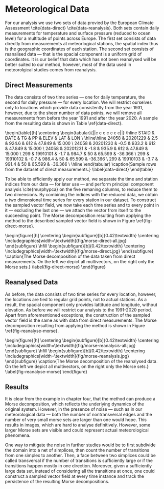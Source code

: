 # Meteorological Data
For our analysis we use two sets of data provied by the European Climate Assessment \cite{data-direct} \cite{data-reanalysis}. Both sets contain daily measurements for temperature and surface pressure (reduced to ocean level) for a multitude of points across Europe. The first set consists of data directly from measurements at meteorlogical stations, the spatial index thus is the geographic coordinates of each station. The second set consists of reanalised data — that is the spacial component is a uniform grid of coordinates. It is our belief that data which has not been reanalysed will be better suited to our method, however, most of the data used in meteorolgical studies comes from reanalysis.

## Direct Measurements
The data consists of two time series — one for daily temperature, the second for daily pressure — for every location. We will restrict ourselves only to locations which provide data consistently from the year 1931, however, due to the sheer number of data points, we will remove all measurements from before the year 1991 and after the year 2020. A sample from the resulting data is shown in Table \ref{data-direct}.

\begin{table}[h]
\centering
\begin{tabular}{||c c c c c c c||} 
\hline
STAID & DATE & TG & PP & ELEV & LAT & LON \\
\hline\hline
24058 & 20201229 & 2.5 & 924.6 & 612 & 47.849 & 15.000 \\
24058 & 20201230 & -0.5 & 933.2 & 612 & 47.849 & 15.000 \\
24058 & 20201231 & -1.8 & 935.9 & 612 & 47.849 & 15.000 \\
299 & 19910101 & -1.7 & 984.7 & 50 & 65.599 & -36.366 \\
299 & 19910102 & -0.7 & 986.4 & 50 & 65.599 & -36.366 \\
299 & 19910103 & -3.7 & 991.4 & 50 & 65.599 & -36.366 \\
\hline
\end{tabular}
\caption{Sample rows from the dataset of direct measurements.}
\label{data-direct}
\end{table}

To be able to efficiently apply our method, we separate the time and station indices from our data — for later use — and perform principal component analysis \cite{murphypca} on the five remaning columns, to reduce them to two dimensions. By combining the indices with the reduced data, we obtain a two dimensional time series for every station in our dataset. To construct the sampled vector field, we now take each time series and to every point in it — excluding the last one — we attach the vector from itself to the succeeding point. The Morse decomposition resulting from applying the method to the described sampled vector field is shown in Figure \ref{fig-direct-morse}.

\begin{figure}[h]
\centering
\begin{subfigure}[b]{0.42\textwidth}
\centering
\includegraphics[width=\textwidth]{fig/morse-direct-all.jpg}
\end{subfigure}
\hfill
\begin{subfigure}[b]{0.42\textwidth}
\centering
\includegraphics[width=\textwidth]{fig/morse-direct.jpg}
\end{subfigure}
\caption{The Morse decomposition of the data taken from direct measurements. On the left we depict all multivectors, on the right only the Morse sets.}
\label{fig-direct-morse}
\end{figure}

## Reanalysed Data
As before, the data consists of two time series for every location, however, the locations are tied to regular grid points, not to actual stations. As a result, the spacial component only provides lattitude and longitude, without elevation. As before we will restrict our analysis to the 1991-2020 period. Apart from aforementioned exceptions, the construction of the sampled vector field is the same as with data from direct measurements. The Morse decomposition resulting from applying the method is shown in Figure \ref{fig-reanalyse-morse}.

\begin{figure}[h]
\centering
\begin{subfigure}[b]{0.42\textwidth}
\centering
\includegraphics[width=\textwidth]{fig/morse-reanalysis-all.jpg}
\end{subfigure}
\hfill
\begin{subfigure}[b]{0.42\textwidth}
\centering
\includegraphics[width=\textwidth]{fig/morse-reanalysis.jpg}
\end{subfigure}
\caption{The Morse decomposition of the reanalysed data. On the left we depict all multivectors, on the right only the Morse sets.}
\label{fig-reanalyse-morse}
\end{figure}

## Results
It is clear from the example in chapter four, that the method can produce a Morse decomposition, which reflects the underlying dynamics of the original system. However, in the presence of noise — such as in our meteorological data — both the number of nontransversal edges and the number of very small morse sets are larger than one would hope. This results in images, which are hard to analyse definitively. However, some larger Morse sets are visible and could represent actual meteorological phenomena.

One way to mitigate the noise in further studies would be to first subdivide the domain into a net of simplices, then count the number of transitions from one simplex to another. Then, a face between two simplices could be called transversal if the number of transitions is sufficiently large or if the transitions happen mostly in one direction. Moreover, given a sufficiently large data set, instead of considering all the transitions at once, one could construct a sampled vector field at every time instance and track the persistence of the resulting Morse decompositions.
